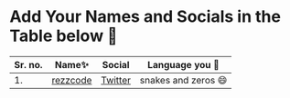 <!--
## Format to follow

```markdown
| 1. | [Your Name](GitHub link) | [Social](Social Link) | Language you love |
```
-->

# Add Your Names and Socials in the Table below 🤩


| Sr. no. | Name✨                                  |                 Social                | Language you 💖           |
| ------- | ---------------------------------------- | ------------------------------------- | ------------------------- |
| 1.      | [rezzcode](https://github.com/rezzcode)  | [Twitter](https://x.com/rezz_code)    |   snakes and zeros 😄     |
